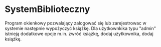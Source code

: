 # SystemBiblioteczny

Program okienkowy pozwalający zalogować się lub zarejestrowac w systemie następnie wypożyczyć książkę. Dla użytkownkika typu "admin" istnieją dodatkowe opcje m.in. zwróć książkę, dodaj użytkownika, dodaj książkę.
